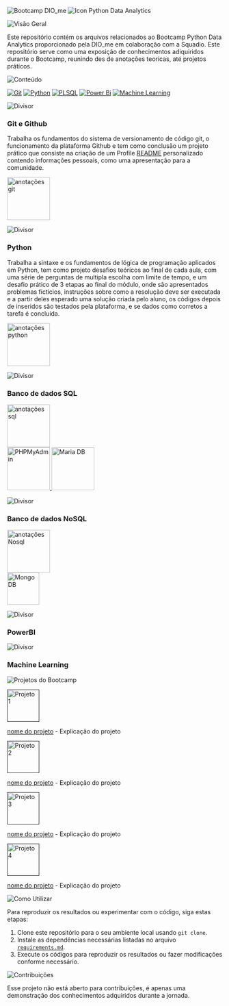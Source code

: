 ![Bootcamp DIO_me](https://github.com/Thamine-sumaya/DIO-Bootcamp-Python-Data-Analytics/assets/160533319/1ba98e10-b0b8-4a47-828a-8fbd79689f33)
![Icon Python Data Analytics](https://github.com/Thamine-sumaya/DIO-Bootcamp-Python-Data-Analytics/assets/160533319/2a9e7f6c-590c-41bb-bd74-2b1844353996)

![Visão Geral](https://github.com/Thamine-sumaya/DIO-Bootcamp-Python-Data-Analytics/assets/160533319/a7696630-7c16-4091-b79e-29b03b9b30dc)

Este repositório contém os arquivos relacionados ao Bootcamp Python Data Analytics proporcionado pela DIO_me em colaboração com a Squadio. Este repositório serve como uma exposição de conhecimentos adiquiridos durante o Bootcamp, reunindo des de anotações teoricas, até projetos práticos. 

![Conteúdo](https://github.com/Thamine-sumaya/DIO-Bootcamp-Python-Data-Analytics/assets/160533319/d2fd324f-4908-4f3b-9587-bf7155c90d9e)

[![Git](https://img.shields.io/badge/git-000000.svg?style=for-the-badge&logo=git&logoColor=D98C46)](#git-e-github)
[![Python](https://img.shields.io/badge/python-000000?style=for-the-badge&logo=python&logoColor=D98C46)](#python)
[![PLSQL](https://img.shields.io/badge/SQL-000000?style=for-the-badge&logo=oracle&logoColor=D98C46)](#banco-de-dados-sql)
[![Power Bi](https://img.shields.io/badge/power_bi-000000?style=for-the-badge&logo=powerbi&logoColor=D98C46)](#powerbi)
[![Machine Learning](https://img.shields.io/badge/Machine_Learning-000000?style=for-the-badge&logo=googlebard&logoColor=D98C46)](#machine-learning)

![Divisor](https://github.com/Thamine-sumaya/DIO-Bootcamp-Python-Data-Analytics/assets/160533319/0b8e0454-096b-461d-aa13-8074501ca359)

### Git e Github
Trabalha os fundamentos do sistema de versionamento de código git, o funcionamento da plataforma Github e tem como conclusão um projeto prático que consiste na criação de um Profile [README](https://github.com/digitalinnovationone/dio-lab-open-source/blob/main/community/Thamine-sumaya.md) personalizado  contendo informações pessoais, como uma apresentação para a comunidade.

<a href="https://crocus-tuesday-cd5.notion.site/Bootcamp-DIO-Python-Data-Analytics-Git-e-Github-ae536b5bc62e4407ba7c12573426c5a7?pvs=4">
   <img src="https://github.com/Thamine-sumaya/DIO-Bootcamp-Python-Data-Analytics/assets/160533319/16d5f6d1-8d94-4227-bf8e-4034aba76f08" alt="anotações git" width="100" >
</a>

![Divisor](https://github.com/Thamine-sumaya/DIO-Bootcamp-Python-Data-Analytics/assets/160533319/0b8e0454-096b-461d-aa13-8074501ca359)
### Python
Trabalha a sintaxe e os fundamentos de lógica de programação aplicados em Python, tem como projeto desafios teóricos ao final de cada aula, com uma série de perguntas de multipla escolha com limite de tempo, e um desafio prático de 3 etapas ao final do módulo, onde são apresentados problemas fictícios, instruções sobre como a resolução deve ser executada e a partir deles esperado uma solução criada pelo aluno, os códigos depois de inseridos são testados pela plataforma, e se dados como corretos a tarefa é concluída.

<a href="https://crocus-tuesday-cd5.notion.site/Bootcamp-DIO-Python-fcf67ef97ae74bbf827a44544a10313d?pvs=4">
   <img src="https://github.com/Thamine-sumaya/DIO-Bootcamp-Python-Data-Analytics/assets/160533319/16d5f6d1-8d94-4227-bf8e-4034aba76f08" alt="anotações python" width="100" >
</a>

![Divisor](https://github.com/Thamine-sumaya/DIO-Bootcamp-Python-Data-Analytics/assets/160533319/0b8e0454-096b-461d-aa13-8074501ca359)
### Banco de dados SQL

<a href="https://crocus-tuesday-cd5.notion.site/Bootcamp-DIO-Python-Data-Analytics-SQL-d7c877881f214cf6b5bb463f3bb33c58?pvs=4">
   <img src="https://github.com/Thamine-sumaya/DIO-Bootcamp-Python-Data-Analytics/assets/160533319/16d5f6d1-8d94-4227-bf8e-4034aba76f08" alt="anotações sql" width="100" >
</a>
<br>
<a href="https://github.com/Thamine-sumaya/DIO-Bootcamp-Python-Data-Analytics/blob/main/srce/ferramentas.md#phpmyadmin">
   <img src="https://github.com/Thamine-sumaya/DIO-Bootcamp-Python-Data-Analytics/assets/160533319/d1afd90b-f5e2-4fe0-9d38-8e5e499c165f" alt="PHPMyAdmin" width="100" >
</a>
<a href="https://github.com/Thamine-sumaya/DIO-Bootcamp-Python-Data-Analytics/blob/main/srce/ferramentas.md#mariadb">
   <img src="https://github.com/Thamine-sumaya/DIO-Bootcamp-Python-Data-Analytics/assets/160533319/a49521b8-5ddb-42fe-994c-f2a47f7c6e5b" alt="Maria DB" width="100" >
</a>

![Divisor](https://github.com/Thamine-sumaya/DIO-Bootcamp-Python-Data-Analytics/assets/160533319/0b8e0454-096b-461d-aa13-8074501ca359)
### Banco de dados NoSQL

<a href="https://crocus-tuesday-cd5.notion.site/Bootcamp-DIO-Python-Data-Analytics-SQL-d7c877881f214cf6b5bb463f3bb33c58?pvs=4">
   <img src="https://github.com/Thamine-sumaya/DIO-Bootcamp-Python-Data-Analytics/assets/160533319/16d5f6d1-8d94-4227-bf8e-4034aba76f08" alt="anotações Nosql" width="100" >
</a>
<br>
<a href="https://github.com/Thamine-sumaya/DIO-Bootcamp-Python-Data-Analytics/blob/main/srce/ferramentas.md#mongodb">
   <img src="https://github.com/Thamine-sumaya/DIO-Bootcamp-Python-Data-Analytics/assets/160533319/bbe19dff-23ad-4e75-9d40-871935d308b7" alt="Mongo DB" width="75" >
</a>

![Divisor](https://github.com/Thamine-sumaya/DIO-Bootcamp-Python-Data-Analytics/assets/160533319/0b8e0454-096b-461d-aa13-8074501ca359)
### PowerBI
![Divisor](https://github.com/Thamine-sumaya/DIO-Bootcamp-Python-Data-Analytics/assets/160533319/0b8e0454-096b-461d-aa13-8074501ca359)
### Machine Learning


<!---![Objetivo](https://github.com/Thamine-sumaya/DIO-Bootcamp-Python-Data-Analytics/assets/160533319/a5701b05-926d-472d-b67f-ae087f45f5ca)


O objetivo principal deste projeto é desenvolver habilidades em Python, por meio da prática. --->

![Projetos do Bootcamp](https://github.com/Thamine-sumaya/DIO-Bootcamp-Python-Data-Analytics/assets/160533319/f53ca277-b023-4991-a64d-319cd92e96ac)

<a href="">
   <img src="https://github.com/Thamine-sumaya/DIO-Bootcamp-Python-Data-Analytics/assets/160533319/e9e870ca-d6f8-4c3c-bf28-86f31393b4dc" alt="Projeto 1" width="75" >
</a>

[nome do projeto](link) - Explicação do projeto

<a href="">
   <img src="https://github.com/Thamine-sumaya/DIO-Bootcamp-Python-Data-Analytics/assets/160533319/9490add0-2fe2-4f48-a3bd-7f0651ebfe0f" alt="Projeto 2" width="75" >
</a>

[nome do projeto](link) - Explicação do projeto

<a href="">
   <img src="https://github.com/Thamine-sumaya/DIO-Bootcamp-Python-Data-Analytics/assets/160533319/e677a0bd-f628-4ec6-ae62-9ed75ed69f63" alt="Projeto 3" width="75" >
</a>

[nome do projeto](link) - Explicação do projeto

<a href="">
   <img src="https://github.com/Thamine-sumaya/DIO-Bootcamp-Python-Data-Analytics/assets/160533319/d29d89c2-033f-4071-9edc-367937fca5dd" alt="Projeto 4" width="75" >
</a>

[nome do projeto](link) - Explicação do projeto

![Como Utilizar](https://github.com/Thamine-sumaya/DIO-Bootcamp-Python-Data-Analytics/assets/160533319/dcb5a5f1-c50e-4d16-8707-a5aa6aa15132)

Para reproduzir os resultados ou experimentar com o código, siga estas etapas:

1. Clone este repositório para o seu ambiente local usando `git clone`.
2. Instale as dependências necessárias listadas no arquivo [`requirements.md`](https://github.com/Thamine-sumaya/Jornada-Python/blob/main/requeriments.md).
3. Execute os códigos para reproduzir os resultados ou fazer modificações conforme necessário.

   
![Contribuições](https://github.com/Thamine-sumaya/DIO-Bootcamp-Python-Data-Analytics/assets/160533319/898318be-582b-42bd-a266-1c1a33375485)

Esse projeto não está aberto para contribuições, é apenas uma demonstração dos conhecimentos adquiridos durante a jornada.
